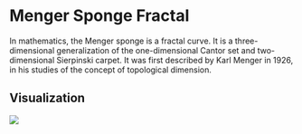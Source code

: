 # Menger Sponge Fractal
In mathematics, the Menger sponge is a fractal curve. It is a three-dimensional generalization of the one-dimensional Cantor set and two-dimensional Sierpinski carpet. It was first described by Karl Menger in 1926, in his studies of the concept of topological dimension.


## Visualization
![](/sponge.gif)
